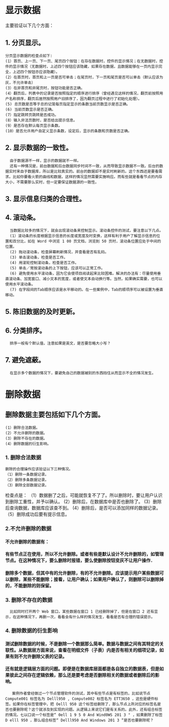 # 显示数据
  主要验证以下几个方面：
## 1. 分页显示。
    分页显示数据的检查点如下:
    (1）首页、上一页、下一页、尾页四个按钮：在存在数据时，控件的显示情况；在无数据时，控件的显示情况（无数据时，上述四个按钮应该隐藏，如果存在数据，且数据能够在一页内显示完全，上述四个按钮亦应该隐藏）。
    (2）在首页时，首页和上一页是否可单击；在尾页时，下一页和尾页是否可以单击（默认应该为灰，不允许单击） 
    (3）在非首页和非尾页时，按钮功能是否正确。 
    (4）翻页后，列表中的记录是否按照指定的顺序进行排序（曾经遇见这样的情况，翻页前按照用户名称排序，翻页后居然按照用户旧排序了，因为翻页过程中进行了初始化处理）。
    (5) 总页数是否等于总的记笼每页指定显示的条数当前页数显示是否正确。
    (6) 当前页数显示是否正确。
    (7）指定跳转页跳转是否成功。
    (8）输入非法页数时，是否给出提示信息。 
    (9）是否存在默认每页显示条数。 
    (10）是否允许用户自定义显示条数，设定后，显示的条数和页数是否正确。
## 2. 显示数据的一致性。
      由于数据源不一样，显示的数据就不一样。
      还有一种情况是，前台数据和后台数据同步时间不一致，从而导致显示数据不一致。后台的数据实时来自于数据库，所以是比较真实的。前台的数据却不是实时刷新的。这个东西还是要看需求。比如你要看火箭的曲线和数据，这样的情况显然需要实施响应。而有些就是看看节点的内存大小，不需要那么实时，但一定要保证数据源的一致性。
## 3. 显示信息归类的合理性。
## 4. 滚动条。
      当数据比较多的情况下，就会出现滚动条来控制显示。滚动条控件的测试，要注意以下几点。 
      (1）滚动条的长度根据显示信息的长度或宽度及时变换，这样有利于用户了解显示信息的位置和百分比，如在 Word 中浏览 1 00 页文档，浏览到 50 页时，滚动条位置应处于中间的位置。 
      (2) 拖动滚动条，检查屏幕刷新情况，并查看是否有乱码。 
      (3) 单击滚动条，检查是否工作。 
      (4) 用滚轮控制滚动条，检查是否工作。 
      (5) 单击／常按滚动条的上下按钮，应该可以正常工作。 
      (6) 避免使用水平滚动条，因为它会使项目阅读起来比较困难。解决的办法有：尽量使用垂直滚动条、加宽窗口、减小文本的宽度，或者使文本自动换行等。当然，如果确实需要，也可以使用水平滚动条。 
      (7) 在字段间的Tab顺序应该是水平移动的。在一些案例中，Tab的顺项序可以被设置为垂直移动。 
## 5. 陈旧数据的及时更新。
## 6. 分类排序。
      排序一般有个默认值，注意如果是英文，是否要忽略大小写？
## 7. 避免遮蔽。
      在显示多个数据的情况下，要避免自己的数据被别的东西挡住从而显示不全的情况发生。
# 删除数据
## 删除数据主要包括如下几个方面。 
    (1）删除合法数据。 
    (2）不允许删除的数据。 
    (3）删除不存在的数据。 
    (4）删除数据的衍生影响。 
### 1. 删除合法数据
    删除的合理操作应该验证以下三种情况。 
    （1）删除一条数据记录。 
    （2）删除多条数据记录。 
    （3）删除全部数据记录。
检查点是： 
    （1）数据删了之后，可能就恢复不了了。所以删除时，要让用户认识到删除工重性，并予以确认。
     (2）删除后，在数据库中是否也删除了。 
     (3）删除后查询数据，数据库应该查不到。 
     (4）删除后，是否可以添加同样的数据记录。
    （5）删除成功后要有提示信息。
### 2.不允许删除的数据
#### 不允许删除的数据有：
####  有些节点正在使用，所以不允许删除。或者有些是默认设计不允许删除的，如管理节点。在这种情况下，要么删除时报错，要么使删除按钮变灰不让用户操作．
####  删除多个数据，但其中有的允许删除，有的不允许删除。应该提示用户某些数据可以删除，某些不能删除；接看，让用户确认；如果用户确认了，则删除可以删除掉的，不能删除的则保留。  
### 3. 删除不存在的数据
      比如同时打开两个 Web 窗口，某些数据在窗口 1 已经删除掉了，但是在窗口 2 还有显示，在这种情况下，再删一次，看看会有什么样的情况发生，看看是否有合理的错误提示。
### 4. 删除数据的衍生影响
#### 测试删除数据的时候，不是删除一个数据那么简单。数据与数据之间有其特定的关联性。从数据层方面来说，查看在明细文件（子表）内是否有相关的细项记录，如果有则不允许删除父表的记录。
#### 还有就是逻辑层方面的问题。即便是在数据库层面都是各自独立的数据表，但是如果彼此之间存在逻辑依赖，那么还是要考虑是否删除相关的数据或者删除后的影响。
       案例作者曾经做过一个节点管理软件的测试，其中有些节点是有标签的，比如说节点 Compute001 标签名为 Delll950 , Compute002 标签名为 ETT3650 ，这些是硬件标签。如果你在标签管理中，把 Oelll 950 这个标签给删除了，那么节点上所对应的标签名是否也要删除呢？这个就涉及到实现的问题。从逻辑上来说它们是有关系的。此外，还有组合标签的情况。七以口说一个标签是“ 0ell 1 9 5 0 And Wind0WS 201 3 " ，如果删除了标签 D elll 950 ，那么组合标签“ Delll950 And Windows 201 3 “是否也要删除呢？




